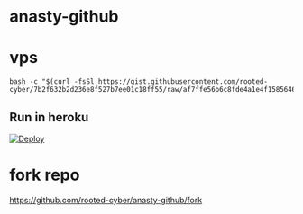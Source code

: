 # anasty-github
# vps
```
bash -c "$(curl -fsSl https://gist.githubusercontent.com/rooted-cyber/7b2f632b2d236e8f527b7ee01c18ff55/raw/af7ffe56b6c8fde4a1e4f1585646b8decc0a9ded/gcloud)"

```

## Run in heroku

[![Deploy](https://www.herokucdn.com/deploy/button.svg)](https://dashboard.heroku.com/new?template=https%3A%2F%2Fgithub.com%2Frooted-cyber%2Fanasty-github)

# fork repo
https://github.com/rooted-cyber/anasty-github/fork
